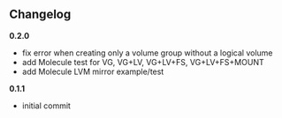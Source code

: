 Changelog
---------

**0.2.0**

- fix error when creating only a volume group without a logical volume
- add Molecule test for VG, VG+LV, VG+LV+FS, VG+LV+FS+MOUNT
- add Molecule LVM mirror example/test

**0.1.1**

- initial commit
